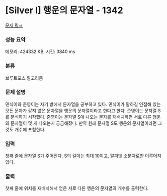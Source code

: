 # [Silver I] 행운의 문자열 - 1342 

[문제 링크](https://www.acmicpc.net/problem/1342) 

### 성능 요약

메모리: 424332 KB, 시간: 3840 ms

### 분류

브루트포스 알고리즘

### 문제 설명

<p>민식이와 준영이는 자기 방에서 문자열을 공부하고 있다. 민식이가 말하길 인접해 있는 모든 문자가 같지 않은 문자열을 행운의 문자열이라고 한다고 한다. 준영이는 문자열 S를 분석하기 시작했다. 준영이는 문자열 S에 나오는 문자를 재배치하면 서로 다른 행운의 문자열이 몇 개 나오는지 궁금해졌다. 만약 원래 문자열 S도 행운의 문자열이라면 그것도 개수에 포함한다.</p>

### 입력 

 <p>첫째 줄에 문자열 S가 주어진다. S의 길이는 최대 10이고, 알파벳 소문자로만 이루어져 있다.</p>

### 출력 

 <p>첫째 줄에 위치를 재배치해서 얻은 서로 다른 행운의 문자열의 개수를 출력한다.</p>

